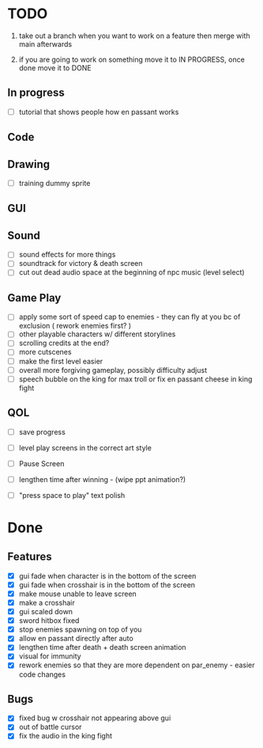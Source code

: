 # TODO
1) take out a branch when you want to work on a feature then merge with main afterwards

2) if you are going to work on something move it to IN PROGRESS, once done move it to DONE
## In progress
- [ ] tutorial that shows people how en passant works

## Code


## Drawing
- [ ] training dummy sprite

## GUI


## Sound
- [ ] sound effects for more things
- [ ] soundtrack for victory & death screen
- [ ] cut out dead audio space at the beginning of npc music (level select)

## Game Play
- [ ] apply some sort of speed cap to enemies - they can fly at you bc of exclusion ( rework enemies first? )
- [ ] other playable characters w/ different storylines
- [ ] scrolling credits at the end?
- [ ] more cutscenes
- [ ] make the first level easier
- [ ] overall more forgiving gameplay, possibly difficulty adjust
- [ ] speech bubble on the king for max troll or fix en passant cheese in king fight

## QOL
- [ ] save progress
- [ ] level play screens in the correct art style
- [ ] Pause Screen
- [ ] lengthen time after winning - (wipe ppt animation?)
- [ ] "press space to play" text polish


# Done
## Features
- [x] gui fade when character is in the bottom of the screen
- [x] gui fade when crosshair is in the bottom of the screen
- [x] make mouse unable to leave screen
- [x] make a crosshair
- [x] gui scaled down
- [x] sword hitbox fixed
- [x] stop enemies spawning on top of you
- [x] allow en passant directly after auto
- [x] lengthen time after death + death screen animation
- [x] visual for immunity
- [x] rework enemies so that they are more dependent on par_enemy - easier code changes
## Bugs
- [x] fixed bug w crosshair not appearing above gui
- [x] out of battle cursor
- [x] fix the audio in the king fight
